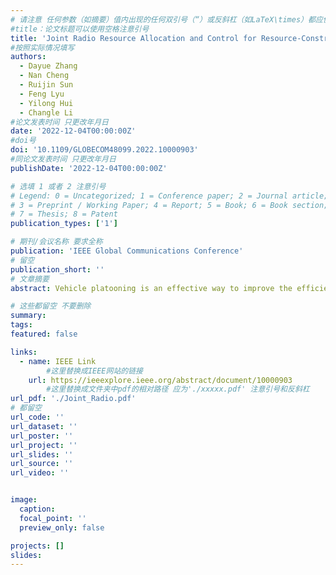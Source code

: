 ```yaml
---
# 请注意 任何参数（如摘要）值内出现的任何双引号（“）或反斜杠（如LaTeX\times）都应使用反斜杠（\）进行转义。例如，符号“和LaTeX text\times分别变为\”和\\times。有关详细信息，请参阅YAML或TOML文档。
#title：论文标题可以使用空格注意引号
title: 'Joint Radio Resource Allocation and Control for Resource-Constrained Vehicle Platooning'
#按照实际情况填写
authors:
  - Dayue Zhang
  - Nan Cheng
  - Ruijin Sun
  - Feng Lyu
  - Yilong Hui
  - Changle Li
#论文发表时间 只更改年月日
date: '2022-12-04T00:00:00Z'
#doi号
doi: '10.1109/GLOBECOM48099.2022.10000903'
#同论文发表时间 只更改年月日
publishDate: '2022-12-04T00:00:00Z'

# 选填 1 或者 2 注意引号
# Legend: 0 = Uncategorized; 1 = Conference paper; 2 = Journal article;
# 3 = Preprint / Working Paper; 4 = Report; 5 = Book; 6 = Book section;
# 7 = Thesis; 8 = Patent
publication_types: ['1']

# 期刊/会议名称 要求全称
publication: 'IEEE Global Communications Conference'
# 留空
publication_short: ''
# 文章摘要
abstract: Vehicle platooning is an effective way to improve the efficiency and safety of transportation systems, in which a group of vehicles maintains a moving pattern by minimizing the tracking error of each vehicle. In this paper, a joint optimization of radio resource allocation for kinetic status information transmission and platoon control is considered under resourceconstrained conditions to maintain the targeted inter-vehicle spacing. The formulated problem is approximately solved by the decomposition method, where the radio resource allocation and the platoon control are considered alternatively in two stages. In the first stage, a tracking error based scheduling strategy is presented for radio resource allocation. In the second stage, the control inputs of each vehicle are optimized based on the model predictive control (MPC). Simulation results show that the proposed scheme can achieve the objective of platoon control while having a low tracking error compared with other scheduling strategies.

# 这些都留空 不要删除
summary:  
tags:
featured: false

links:
  - name: IEEE Link
        #这里替换成IEEE网站的链接
    url: https://ieeexplore.ieee.org/abstract/document/10000903
        #这里替换成文件夹中pdf的相对路径 应为'./xxxxx.pdf' 注意引号和反斜杠
url_pdf: './Joint_Radio.pdf'
# 都留空
url_code: ''
url_dataset: ''
url_poster: ''
url_project: ''
url_slides: ''
url_source: ''
url_video: ''


image:
  caption: 
  focal_point: ''
  preview_only: false

projects: []
slides:
---
```

